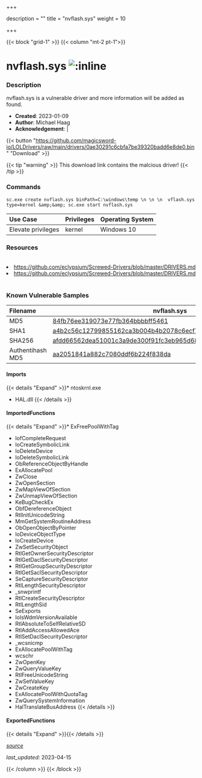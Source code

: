 +++

description = ""
title = "nvflash.sys"
weight = 10

+++


{{< block "grid-1" >}}
{{< column "mt-2 pt-1">}}


# nvflash.sys ![:inline](/images/twitter_verified.png) 


### Description

nvflash.sys is a vulnerable driver and more information will be added as found.

- **Created**: 2023-01-09
- **Author**: Michael Haag
- **Acknowledgement**:  | [](https://twitter.com/)


{{< button "https://github.com/magicsword-io/LOLDrivers/raw/main/drivers/0ae30291c6cbfa7be39320badd6e8de0.bin" "Download" >}}

{{< tip "warning" >}}
This download link contains the malcious driver!
{{< /tip >}}

### Commands

```
sc.exe create nvflash.sys binPath=C:\windows\temp \n \n \n  vflash.sys type=kernel &amp;&amp; sc.exe start nvflash.sys
```

| Use Case | Privileges | Operating System | 
|:---- | ---- | ---- |
| Elevate privileges | kernel | Windows 10 |

### Resources
<br>
<li><a href=" https://github.com/eclypsium/Screwed-Drivers/blob/master/DRIVERS.md"> https://github.com/eclypsium/Screwed-Drivers/blob/master/DRIVERS.md</a></li>
<li><a href="https://github.com/eclypsium/Screwed-Drivers/blob/master/DRIVERS.md">https://github.com/eclypsium/Screwed-Drivers/blob/master/DRIVERS.md</a></li>
<br>

### Known Vulnerable Samples

| Filename | nvflash.sys |
|:---- | ---- | 
| MD5 | <a href="https://www.virustotal.com/gui/file/84fb76ee319073e77fb364bbbbff5461">84fb76ee319073e77fb364bbbbff5461</a> |
| SHA1 | <a href="https://www.virustotal.com/gui/file/a4b2c56c12799855162ca3b004b4b2078c6ecf77">a4b2c56c12799855162ca3b004b4b2078c6ecf77</a> |
| SHA256 | <a href="https://www.virustotal.com/gui/file/afdd66562dea51001c3a9de300f91fc3eb965d6848dfce92ccb9b75853e02508">afdd66562dea51001c3a9de300f91fc3eb965d6848dfce92ccb9b75853e02508</a> |
| Authentihash MD5 | <a href="https://www.virustotal.com/gui/search/authentihash%aa2051841a882c7080ddf6b224f838da">aa2051841a882c7080ddf6b224f838da</a> || Authentihash SHA1 | <a href="https://www.virustotal.com/gui/search/authentihash%ee9073dedb3f05797de41f79be5cc2e5e5028b61">ee9073dedb3f05797de41f79be5cc2e5e5028b61</a> || Authentihash SHA256 | <a href="https://www.virustotal.com/gui/search/authentihash%1c8cb72b9a011b60b1b9caea508b26fbbd95a1e3634af66082417381fe6544fb">1c8cb72b9a011b60b1b9caea508b26fbbd95a1e3634af66082417381fe6544fb</a> || Signature | NVIDIA Corporation, VeriSign Class 3 Code Signing 2010 CA, VeriSign   || Company | NVIDIA Corporation || Description | NVIDIA Flash Driver, Version 1.8.0 || Product | NVIDIA Flash Driver || OriginalFilename | nvflash.sys |
#### Imports
{{< details "Expand" >}}* ntoskrnl.exe
* HAL.dll
{{< /details >}}
#### ImportedFunctions
{{< details "Expand" >}}* ExFreePoolWithTag
* IofCompleteRequest
* IoCreateSymbolicLink
* IoDeleteDevice
* IoDeleteSymbolicLink
* ObReferenceObjectByHandle
* ExAllocatePool
* ZwClose
* ZwOpenSection
* ZwMapViewOfSection
* ZwUnmapViewOfSection
* KeBugCheckEx
* ObfDereferenceObject
* RtlInitUnicodeString
* MmGetSystemRoutineAddress
* ObOpenObjectByPointer
* IoDeviceObjectType
* IoCreateDevice
* ZwSetSecurityObject
* RtlGetOwnerSecurityDescriptor
* RtlGetDaclSecurityDescriptor
* RtlGetGroupSecurityDescriptor
* RtlGetSaclSecurityDescriptor
* SeCaptureSecurityDescriptor
* RtlLengthSecurityDescriptor
* _snwprintf
* RtlCreateSecurityDescriptor
* RtlLengthSid
* SeExports
* IoIsWdmVersionAvailable
* RtlAbsoluteToSelfRelativeSD
* RtlAddAccessAllowedAce
* RtlSetDaclSecurityDescriptor
* _wcsnicmp
* ExAllocatePoolWithTag
* wcschr
* ZwOpenKey
* ZwQueryValueKey
* RtlFreeUnicodeString
* ZwSetValueKey
* ZwCreateKey
* ExAllocatePoolWithQuotaTag
* ZwQuerySystemInformation
* HalTranslateBusAddress
{{< /details >}}
#### ExportedFunctions
{{< details "Expand" >}}{{< /details >}}



[*source*](https://github.com/magicsword-io/LOLDrivers/tree/main/yaml/nvflash.yaml)

*last_updated:* 2023-04-15








{{< /column >}}
{{< /block >}}
